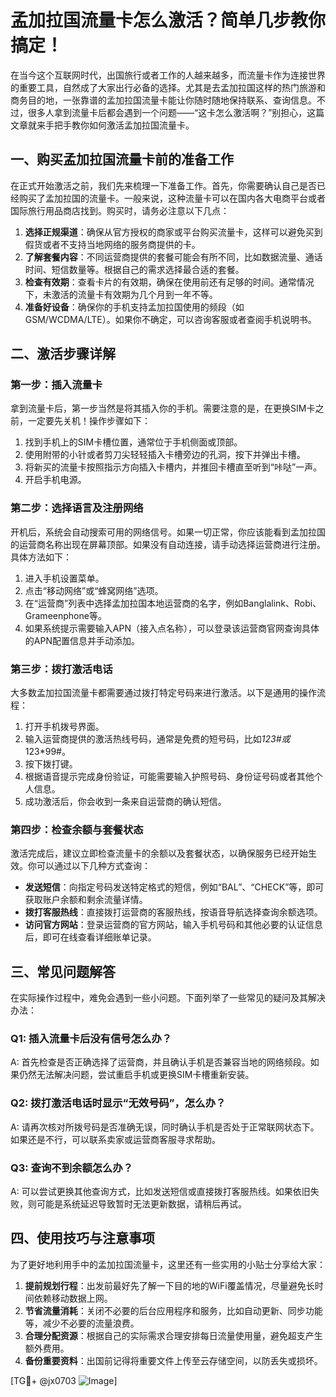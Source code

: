 # 孟加拉国流量卡怎么激活？简单几步教你搞定！

在当今这个互联网时代，出国旅行或者工作的人越来越多，而流量卡作为连接世界的重要工具，自然成了大家出行必备的选择。尤其是去孟加拉国这样的热门旅游和商务目的地，一张靠谱的孟加拉国流量卡能让你随时随地保持联系、查询信息。不过，很多人拿到流量卡后都会遇到一个问题——“这卡怎么激活啊？”别担心，这篇文章就来手把手教你如何激活孟加拉国流量卡。

## 一、购买孟加拉国流量卡前的准备工作

在正式开始激活之前，我们先来梳理一下准备工作。首先，你需要确认自己是否已经购买了孟加拉国的流量卡。一般来说，这种流量卡可以在国内各大电商平台或者国际旅行用品商店找到。购买时，请务必注意以下几点：

1. **选择正规渠道**：确保从官方授权的商家或平台购买流量卡，这样可以避免买到假货或者不支持当地网络的服务商提供的卡。
2. **了解套餐内容**：不同运营商提供的套餐可能会有所不同，比如数据流量、通话时间、短信数量等。根据自己的需求选择最合适的套餐。
3. **检查有效期**：查看卡片的有效期，确保在使用前还有足够的时间。通常情况下，未激活的流量卡有效期为几个月到一年不等。
4. **准备好设备**：确保你的手机支持孟加拉国使用的频段（如GSM/WCDMA/LTE）。如果你不确定，可以咨询客服或者查阅手机说明书。

## 二、激活步骤详解

### 第一步：插入流量卡

拿到流量卡后，第一步当然是将其插入你的手机。需要注意的是，在更换SIM卡之前，一定要先关机！操作步骤如下：

1. 找到手机上的SIM卡槽位置，通常位于手机侧面或顶部。
2. 使用附带的小针或者剪刀尖轻轻插入卡槽旁边的孔洞，按下并弹出卡槽。
3. 将新买的流量卡按照指示方向插入卡槽内，并推回卡槽直至听到“咔哒”一声。
4. 开启手机电源。

### 第二步：选择语言及注册网络

开机后，系统会自动搜索可用的网络信号。如果一切正常，你应该能看到孟加拉国的运营商名称出现在屏幕顶部。如果没有自动连接，请手动选择运营商进行注册。具体方法如下：

1. 进入手机设置菜单。
2. 点击“移动网络”或“蜂窝网络”选项。
3. 在“运营商”列表中选择孟加拉国本地运营商的名字，例如Banglalink、Robi、Grameenphone等。
4. 如果系统提示需要输入APN（接入点名称），可以登录该运营商官网查询具体的APN配置信息并手动添加。

### 第三步：拨打激活电话

大多数孟加拉国流量卡都需要通过拨打特定号码来进行激活。以下是通用的操作流程：

1. 打开手机拨号界面。
2. 输入运营商提供的激活热线号码，通常是免费的短号码，比如*123#或*123*99#。
3. 按下拨打键。
4. 根据语音提示完成身份验证，可能需要输入护照号码、身份证号码或者其他个人信息。
5. 成功激活后，你会收到一条来自运营商的确认短信。

### 第四步：检查余额与套餐状态

激活完成后，建议立即检查流量卡的余额以及套餐状态，以确保服务已经开始生效。你可以通过以下几种方式查询：

- **发送短信**：向指定号码发送特定格式的短信，例如“BAL”、“CHECK”等，即可获取账户余额和剩余流量详情。
- **拨打客服热线**：直接拨打运营商的客服热线，按语音导航选择查询余额选项。
- **访问官方网站**：登录运营商的官方网站，输入手机号码和其他必要的认证信息后，即可在线查看详细账单记录。

## 三、常见问题解答

在实际操作过程中，难免会遇到一些小问题。下面列举了一些常见的疑问及其解决办法：

### Q1: 插入流量卡后没有信号怎么办？

A: 首先检查是否正确选择了运营商，并且确认手机是否兼容当地的网络频段。如果仍然无法解决问题，尝试重启手机或更换SIM卡槽重新安装。

### Q2: 拨打激活电话时显示“无效号码”，怎么办？

A: 请再次核对所拨号码是否准确无误，同时确认手机是否处于正常联网状态下。如果还是不行，可以联系卖家或运营商客服寻求帮助。

### Q3: 查询不到余额怎么办？

A: 可以尝试更换其他查询方式，比如发送短信或直接拨打客服热线。如果依旧失败，则可能是系统延迟导致暂时无法更新数据，请稍后再试。

## 四、使用技巧与注意事项

为了更好地利用手中的孟加拉国流量卡，这里还有一些实用的小贴士分享给大家：

1. **提前规划行程**：出发前最好先了解一下目的地的WiFi覆盖情况，尽量避免长时间依赖移动数据上网。
2. **节省流量消耗**：关闭不必要的后台应用程序和服务，比如自动更新、同步功能等，减少不必要的流量浪费。
3. **合理分配资源**：根据自己的实际需求合理安排每日流量使用量，避免超支产生额外费用。
4. **备份重要资料**：出国前记得将重要文件上传至云存储空间，以防丢失或损坏。

[TG💪+ @jx0703 ![Image](https://github.com/user-attachments/assets/dbca1d08-cadb-493c-b0ec-ad6f7a83f270)]